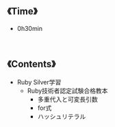 ## 《Time》
- 0h30min

<br>

## 《Contents》
- Ruby Silver学習
  - Ruby技術者認定試験合格教本
    - 多重代入と可変長引数
    - for式
    - ハッシュリテラル
